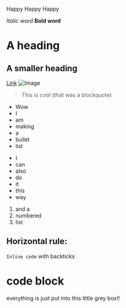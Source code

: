 Happy Happy Happy

*Italic word*
**Bold word**
# A heading
## A smaller heading
[Link](youtube.com)
![Image](http://url/a.png)
> This is cool (that was a blockquote)
* Wow
* I
* am
* making
* a
* bullet
* list

- I
- can
- also
- do
- it
- this
- way

1. and a
2. numbered
3. list

Horizontal rule:
---

`Inline code` with backticks

# code block
everything is just 
put into this little grey box!!
